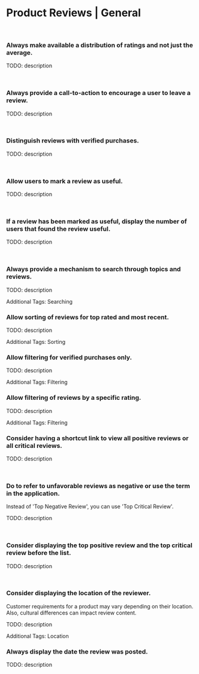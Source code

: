 # Product Reviews | General
<br>


### Always make available a distribution of ratings and not just the average.

TODO: description

<br>


### Always provide a call-to-action to encourage a user to leave a review.

TODO: description

<br>


### Distinguish reviews with verified purchases.

TODO: description

<br>


### Allow users to mark a review as useful.

TODO: description

<br>


### If a review has been marked as useful, display the number of users that found the review useful. 

TODO: description

<br>


### Always provide a mechanism to search through topics and reviews.

TODO: description

Additional Tags: Searching
<br>


### Allow sorting of reviews for top rated and most recent.

TODO: description

Additional Tags: Sorting
<br>


### Allow filtering for verified purchases only.

TODO: description

Additional Tags: Filtering
<br>


### Allow filtering of reviews by a specific rating.

TODO: description

Additional Tags: Filtering
<br>


### Consider having a shortcut link to view all positive reviews or all critical reviews.

TODO: description

<br>


### Do to refer to unfavorable reviews as negative or use the term in the application.

Instead of 'Top Negative Review', you can use 'Top Critical Review'.

TODO: description

<br>


### Consider displaying the top positive review and the top critical review before the list.

TODO: description

<br>


### Consider displaying the location of the reviewer.

Customer requirements for a product may vary depending on their location. Also, cultural differences can impact review content.

TODO: description

Additional Tags: Location
<br>


### Always display the date the review was posted.

TODO: description

<br>


